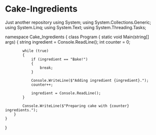 # Cake-Ingredients
Just another repository
using System;
using System.Collections.Generic;
using System.Linq;
using System.Text;
using System.Threading.Tasks;

namespace Cake_Ingredients
{
    class Program
    {
        static void Main(string[] args)
        {
            string ingredient = Console.ReadLine();
            int counter = 0;

            while (true)
            {
                if (ingredient == "Bake!")
                {
                    break;
                }

                Console.WriteLine($"Adding ingredient {ingredient}.");
                counter++;

                ingredient = Console.ReadLine();
            }

            Console.WriteLine($"Preparing cake with {counter} ingredients.");
        }
    }
}
